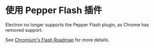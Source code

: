 # 使用 Pepper Flash 插件

Electron no longer supports the Pepper Flash plugin, as Chrome has removed support.

See [Chromium's Flash Roadmap](https://www.chromium.org/flash-roadmap) for more details.
